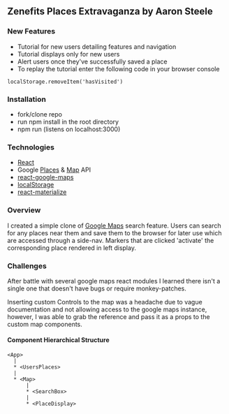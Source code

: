 ## Zenefits Places Extravaganza by Aaron Steele
### New Features
* Tutorial for new users detailing features and navigation
* Tutorial displays only for new users
* Alert users once they've successfully saved a place  
* To replay the tutorial enter the following code in your browser console 
```
localStorage.removeItem('hasVisited')
```

### Installation 
* fork/clone repo
* run npm install in the root directory  
* npm run (listens on localhost:3000)

### Technologies
* [React](https://facebook.github.io/react/)
* Google [Places](https://developers.google.com/places/) & [Map](https://developers.google.com/maps/) API
* [react-google-maps](https://github.com/tomchentw/react-google-maps)
* [localStorage](https://developer.mozilla.org/en-US/docs/Web/API/Storage/LocalStorage)
* [react-materialize](http://react-materialize.github.io/#/)

### Overview
I created a simple clone of [Google Maps](https://www.google.com/maps) search feature. Users can search for any places near them and save them to the browser for later use which are accessed through a side-nav. Markers that are clicked 'activate' the corresponding place rendered in left display. 

### Challenges

After battle with several google maps react modules I learned there isn't a single one that doesn't have bugs or require monkey-patches.

Inserting custom Controls to the map was a headache due to vague documentation and not allowing access to the google maps instance, however, I was able to grab the reference and pass it as a props to the custom map components.

#### Component Hierarchical Structure

``` 
<App>
  |
  * <UsersPlaces>
  |
  * <Map>
      |
      * <SearchBox>
      |
      * <PlaceDisplay>
```
 